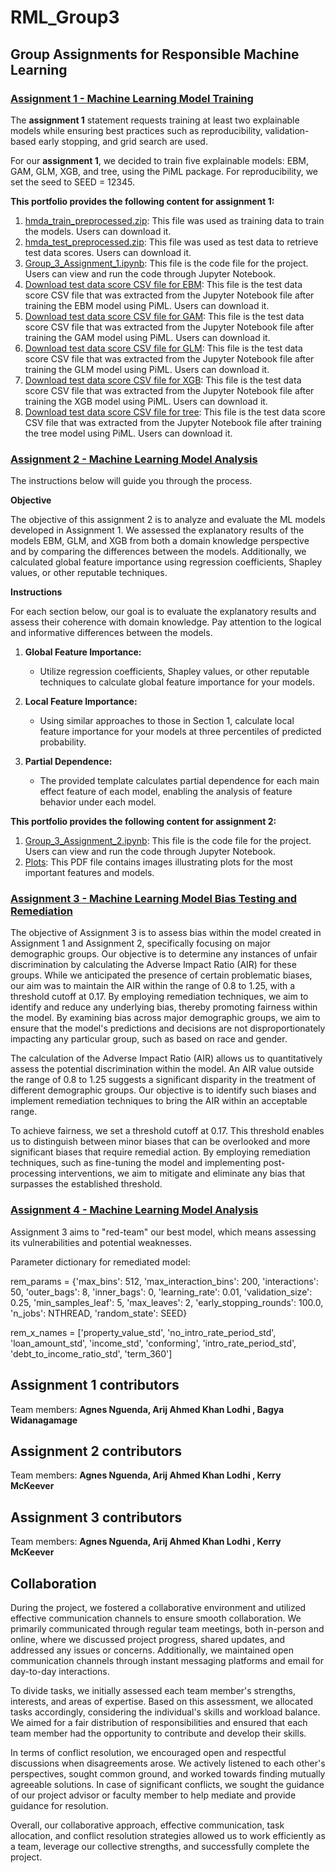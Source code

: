 # RML_Group3
## **Group Assignments for Responsible Machine Learning**

### [**Assignment 1 - Machine Learning Model Training**](https://github.com/arijlodhi/RML_Group3/blob/main/Group_3_Assignment_1.ipynb)

The **assignment 1** statement requests training at least two explainable models while ensuring best practices such as reproducibility, validation-based early stopping, and grid search are used.

For our **assignment 1**, we decided to train five explainable models: EBM, GAM, GLM, XGB, and tree, using the PiML package. For reproducibility, we set the seed to SEED = 12345.

**This portfolio provides the following content for assignment 1:**

1. [hmda_train_preprocessed.zip](https://github.com/arijlodhi/RML_Group3/blob/main/hmda_train_preprocessed.zip): This file was used as training data to train the models. Users can download it.
2. [hmda_test_preprocessed.zip](https://github.com/arijlodhi/RML_Group3/blob/main/hmda_test_preprocessed.zip): This file was used as test data to retrieve test data scores. Users can download it.
3.  [Group_3_Assignment_1.ipynb](https://github.com/arijlodhi/RML_Group3/blob/main/Group_3_Assignment_1.ipynb): This file is the code file for the project. Users can view and run the code through Jupyter Notebook.
4. [Download test data score CSV file for EBM](https://github.com/arijlodhi/RML_Group3/blob/main/group3_piml_EBM.csv): This file is the test data score CSV file that was extracted from the Jupyter Notebook file after training the EBM model using PiML. Users can download it.
5. [Download test data score CSV file for GAM](https://github.com/arijlodhi/RML_Group3/blob/main/group3_piml_GAM.csv): This file is the test data score CSV file that was extracted from the Jupyter Notebook file after training the GAM model using PiML. Users can download it.
6. [Download test data score CSV file for GLM](https://github.com/arijlodhi/RML_Group3/blob/main/group3_piml_GLM.csv): This file is the test data score CSV file that was extracted from the Jupyter Notebook file after training the GLM model using PiML. Users can download it.
7. [Download test data score CSV file for XGB](https://github.com/arijlodhi/RML_Group3/blob/main/group3_piml_XGB.csv): This file is the test data score CSV file that was extracted from the Jupyter Notebook file after training the XGB model using PiML. Users can download it.
8. [Download test data score CSV file for tree](https://github.com/arijlodhi/RML_Group3/blob/main/group3_piml_tree.csv): This file is the test data score CSV file that was extracted from the Jupyter Notebook file after training the tree model using PiML. Users can download it.

### [**Assignment 2 - Machine Learning Model Analysis**](https://github.com/arijlodhi/RML_Group3/blob/main/Group_3_Assignment_2.ipynb)


The instructions below will guide you through the process.

**Objective**

The objective of this assignment 2 is to analyze and evaluate the ML models developed in Assignment 1. We assessed the explanatory results of the models EBM, GLM, and XGB from both a domain knowledge perspective and by comparing the differences between the models. Additionally, we calculated global feature importance using regression coefficients, Shapley values, or other reputable techniques.

**Instructions**

For each section below, our goal is to evaluate the explanatory results and assess their coherence with domain knowledge. Pay attention to the logical and informative differences between the models.

1. **Global Feature Importance:**
   - Utilize regression coefficients, Shapley values, or other reputable techniques to calculate global feature importance for your models.

2. **Local Feature Importance:**
   - Using similar approaches to those in Section 1, calculate local feature importance for your models at three percentiles of predicted probability.

3. **Partial Dependence:**
   - The provided template calculates partial dependence for each main effect feature of each model, enabling the analysis of feature behavior under each model.

**This portfolio provides the following content for assignment 2:**

1. [Group_3_Assignment_2.ipynb](https://github.com/arijlodhi/RML_Group3/blob/main/Group_3_Assignment_2.ipynb): This file is the code file for the project. Users can view and run the code through Jupyter Notebook.
2. [Plots](https://github.com/arijlodhi/RML_Group3/blob/main/RML_assignment2.pdf): This PDF file contains images illustrating plots for the most important features and models.

### [**Assignment 3 - Machine Learning Model Bias Testing and Remediation**](https://github.com/arijlodhi/RML_Group3/blob/main/Group_3_Assignment_3.ipynb)

The objective of Assignment 3 is to assess bias within the model created in Assignment 1 and Assignment 2, specifically focusing on major demographic groups. Our objective is to determine any instances of unfair discrimination by calculating the Adverse Impact Ratio (AIR) for these groups. While we anticipated the presence of certain problematic biases, our aim was to maintain the AIR within the range of 0.8 to 1.25, with a threshold cutoff at 0.17. By employing remediation techniques, we aim to identify and reduce any underlying bias, thereby promoting fairness within the model. By examining bias across major demographic groups, we aim to ensure that the model's predictions and decisions are not disproportionately impacting any particular group, such as based on race and gender.

The calculation of the Adverse Impact Ratio (AIR) allows us to quantitatively assess the potential discrimination within the model. An AIR value outside the range of 0.8 to 1.25 suggests a significant disparity in the treatment of different demographic groups. Our objective is to identify such biases and implement remediation techniques to bring the AIR within an acceptable range.

To achieve fairness, we set a threshold cutoff at 0.17. This threshold enables us to distinguish between minor biases that can be overlooked and more significant biases that require remedial action. By employing remediation techniques, such as fine-tuning the model and implementing post-processing interventions, we aim to mitigate and eliminate any bias that surpasses the established threshold.

### [**Assignment 4 - Machine Learning Model Analysis**](https://github.com/arijlodhi/RML_Group3/blob/main/Group_3_Assignment_2.ipynb)

Assignment 3 aims to "red-team" our best model, which means assessing its vulnerabilities and potential weaknesses.

Parameter dictionary for remediated model: 

rem_params = {'max_bins': 512,
              'max_interaction_bins': 200,
              'interactions': 50,
              'outer_bags': 8,
              'inner_bags': 0,
              'learning_rate': 0.01,
              'validation_size': 0.25,
              'min_samples_leaf': 5,
              'max_leaves': 2,
              'early_stopping_rounds': 100.0,
              'n_jobs': NTHREAD,
              'random_state': SEED}

rem_x_names = ['property_value_std',
               'no_intro_rate_period_std',
               'loan_amount_std',
               'income_std',
               'conforming',
               'intro_rate_period_std',
               'debt_to_income_ratio_std',
               'term_360']

## Assignment 1 contributors
Team members: **Agnes Nguenda, Arij Ahmed Khan Lodhi , Bagya Widanagamage**

## Assignment 2 contributors
Team members: **Agnes Nguenda, Arij Ahmed Khan Lodhi , Kerry McKeever**

## Assignment 3 contributors
Team members: **Agnes Nguenda, Arij Ahmed Khan Lodhi , Kerry McKeever**

## Collaboration
During the project, we fostered a collaborative environment and utilized effective communication channels to ensure smooth collaboration. We primarily communicated through regular team meetings, both in-person and online, where we discussed project progress, shared updates, and addressed any issues or concerns. Additionally, we maintained open communication channels through instant messaging platforms and email for day-to-day interactions.

To divide tasks, we initially assessed each team member's strengths, interests, and areas of expertise. Based on this assessment, we allocated tasks accordingly, considering the individual's skills and workload balance. We aimed for a fair distribution of responsibilities and ensured that each team member had the opportunity to contribute and develop their skills.

In terms of conflict resolution, we encouraged open and respectful discussions when disagreements arose. We actively listened to each other's perspectives, sought common ground, and worked towards finding mutually agreeable solutions. In case of significant conflicts, we sought the guidance of our project advisor or faculty member to help mediate and provide guidance for resolution.

Overall, our collaborative approach, effective communication, task allocation, and conflict resolution strategies allowed us to work efficiently as a team, leverage our collective strengths, and successfully complete the project.
